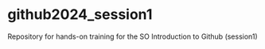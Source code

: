 # github2024_session1
Repository for hands-on training for the SO Introduction to Github (session1)
